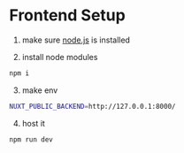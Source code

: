 # Frontend Setup

1. make sure [node.js](https://nodejs.org/en) is installed

2. install node modules

```sh
npm i
```

3. make env

```sh
NUXT_PUBLIC_BACKEND=http://127.0.0.1:8000/
```

4. host it

```sh
npm run dev
```
